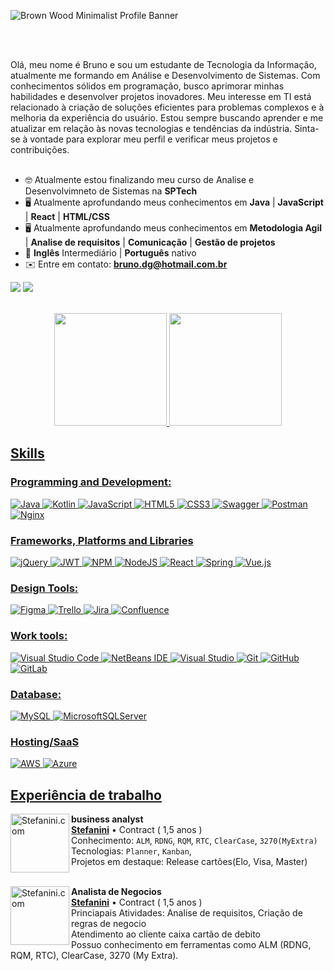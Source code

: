 ![Brown Wood Minimalist Profile Banner](https://github.com/BrunoGardrich/BrunoGardrich/assets/111135766/c3eaa04d-5115-4e51-8b63-ae5fa9b95d44)


<br></br>

<section align="left">
Olá, meu nome é Bruno e sou um estudante de Tecnologia da Informação, atualmente me formando em Análise e Desenvolvimento de Sistemas. Com conhecimentos sólidos em programação, busco aprimorar minhas habilidades e desenvolver projetos inovadores. Meu interesse em TI está relacionado à criação de soluções eficientes para problemas complexos e à melhoria da experiência do usuário. Estou sempre buscando aprender e me atualizar em relação às novas tecnologias e tendências da indústria. Sinta-se à vontade para explorar meu perfil e verificar meus projetos e contribuições.<br> <br>

 - :nerd_face: Atualmente estou finalizando meu curso de Analise e Desenvolvimneto de Sistemas na **SPTech**
 - :desktop_computer: Atualmente aprofundando meus conhecimentos em **Java** | **JavaScript** | **React** | **HTML/CSS**
 - :desktop_computer: Atualmente aprofundando meus conhecimentos em **Metodologia Agil** | **Analise de requisitos** | **Comunicação** | **Gestão de projetos**
 - :open_book: **Inglês** Intermediário | **Português** nativo
 - ✉️ Entre em contato: **bruno.dg@hotmail.com.br**
 
 <a href="https://www.linkedin.com/in/bruno-diedrich-garcia-0a8767235" target="_blank"><img src="https://img.shields.io/badge/-LinkedIn-%230077B5?style=for-the-badge&logo=linkedin&logoColor=white" target="_blank"></a>
 <a href="mailto:vitorvarela@gmail.com"><img src="https://img.shields.io/badge/-Gmail-D14836?style=for-the-badge&logo=gmail&logoColor=white" target="_blank"></a>
 
</section>
<br>
 <div align="center">
   <a href="https://github.com/BrunoGardrich">
   <img height="180em" src="https://github-readme-stats.vercel.app/api?username=BrunoGardrich&show_icons=true&theme=radical&include_all_commits=true&count_private=true"/>
   <img height="180em" src="https://github-readme-stats.vercel.app/api/top-langs/?username=VitorhugoSpG&layout=compact&langs_count=6&theme=tokyonight"/>
</div>

## Skills

### Programming and Development:
![Java](https://img.shields.io/badge/java-%23ED8B00.svg?style=for-the-badge&logo=openjdk&logoColor=white)
![Kotlin](https://img.shields.io/badge/kotlin-%237F52FF.svg?style=for-the-badge&logo=kotlin&logoColor=white)
![JavaScript](https://img.shields.io/badge/javascript-%23323330.svg?style=for-the-badge&logo=javascript&logoColor=%23F7DF1E)
![HTML5](https://img.shields.io/badge/html5-%23E34F26.svg?style=for-the-badge&logo=html5&logoColor=white)
![CSS3](https://img.shields.io/badge/css3-%231572B6.svg?style=for-the-badge&logo=css3&logoColor=white)
![Swagger](https://img.shields.io/badge/-Swagger-%23Clojure?style=for-the-badge&logo=swagger&logoColor=white)
![Postman](https://img.shields.io/badge/Postman-FF6C37?style=for-the-badge&logo=postman&logoColor=white)
![Nginx](https://img.shields.io/badge/nginx-%23009639.svg?style=for-the-badge&logo=nginx&logoColor=white)

### Frameworks, Platforms and Libraries
![jQuery](https://img.shields.io/badge/jquery-%230769AD.svg?style=for-the-badge&logo=jquery&logoColor=white)
![JWT](https://img.shields.io/badge/JWT-black?style=for-the-badge&logo=JSON%20web%20tokens)
![NPM](https://img.shields.io/badge/NPM-%23CB3837.svg?style=for-the-badge&logo=npm&logoColor=white)
![NodeJS](https://img.shields.io/badge/node.js-6DA55F?style=for-the-badge&logo=node.js&logoColor=white)
![React](https://img.shields.io/badge/react-%2320232a.svg?style=for-the-badge&logo=react&logoColor=%2361DAFB)
![Spring](https://img.shields.io/badge/spring-%236DB33F.svg?style=for-the-badge&logo=spring&logoColor=white)
![Vue.js](https://img.shields.io/badge/vuejs-%2335495e.svg?style=for-the-badge&logo=vuedotjs&logoColor=%234FC08D)
### Design Tools:
![Figma](https://img.shields.io/badge/figma-%23F24E1E.svg?style=for-the-badge&logo=figma&logoColor=white)
![Trello](https://img.shields.io/badge/Trello-%23026AA7.svg?style=for-the-badge&logo=Trello&logoColor=white)
![Jira](https://img.shields.io/badge/jira-%230A0FFF.svg?style=for-the-badge&logo=jira&logoColor=white)
![Confluence](https://img.shields.io/badge/confluence-%23172BF4.svg?style=for-the-badge&logo=confluence&logoColor=white)

### Work tools:
![Visual Studio Code](https://img.shields.io/badge/Visual%20Studio%20Code-0078d7.svg?style=for-the-badge&logo=visual-studio-code&logoColor=white)
![NetBeans IDE](https://img.shields.io/badge/NetBeans_IDE-1B6AC6.svg?style=for-the-badge&logo=apache-netbeans-ide&logoColor=white)
![Visual Studio](https://img.shields.io/badge/Visual%20Studio-5C2D91.svg?style=for-the-badge&logo=visual-studio&logoColor=white)
![Git](https://img.shields.io/badge/git-%23F05033.svg?style=for-the-badge&logo=git&logoColor=white)
![GitHub](https://img.shields.io/badge/github-%23121011.svg?style=for-the-badge&logo=github&logoColor=white)
![GitLab](https://img.shields.io/badge/gitlab-%23181717.svg?style=for-the-badge&logo=gitlab&logoColor=white)

### Database:
![MySQL](https://img.shields.io/badge/mysql-4479A1.svg?style=for-the-badge&logo=mysql&logoColor=white)
![MicrosoftSQLServer](https://img.shields.io/badge/Microsoft%20SQL%20Server-CC2927?style=for-the-badge&logo=microsoft%20sql%20server&logoColor=white)

### Hosting/SaaS
![AWS](https://img.shields.io/badge/AWS-%23FF9900.svg?style=for-the-badge&logo=amazon-aws&logoColor=white)
![Azure](https://img.shields.io/badge/azure-%230072C6.svg?style=for-the-badge&logo=microsoftazure&logoColor=white)
<br>

## Experiência de trabalho
[<img align="left" height="94px" width="94px" alt="Stefanini.com" src="https://ebdicorp.com.br/wp-content/uploads/2020/02/STEFANINI-GROUP-LOGO.png"/>](https://stefanini.com/)

**business analyst** \
[**Stefanini**](https://stefanini.com/) • Contract ( 1,5 anos ) \
Conhecimento: `ALM`, `RDNG`, `RQM`, `RTC`, `ClearCase`, `3270(MyExtra)` \
Tecnologias: `Planner`, `Kanban`, \
Projetos em destaque: Release cartões(Elo, Visa, Master)
<br/>
<br/>

[<img align="left" height="94px" width="94px" alt="Stefanini.com" src="https://ebdicorp.com.br/wp-content/uploads/2020/02/STEFANINI-GROUP-LOGO.png"/>](https://stefanini.com/)

**Analista de Negocios** \
[**Stefanini**](https://stefanini.com/) • Contract ( 1,5 anos ) \
Princiapais Atividades: 
Analise de requisitos, Criação de regras de negocio \
Atendimento ao cliente caixa cartão de debito \
Possuo conhecimento em ferramentas como ALM (RDNG, RQM, RTC),
ClearCase, 3270 (My Extra). \
<br/>
<br/>

<!--
**BrunoGardrich/BrunoGardrich** is a ✨ _special_ ✨ repository because its `README.md` (this file) appears on your GitHub profile.

Here are some ideas to get you started:

- 🔭 I’m currently working on ...
- 🌱 I’m currently learning ...
- 👯 I’m looking to collaborate on ...
- 🤔 I’m looking for help with ...
- 💬 Ask me about ...
- 📫 How to reach me: ...
- 😄 Pronouns: ...
- ⚡ Fun fact: ...
-->
